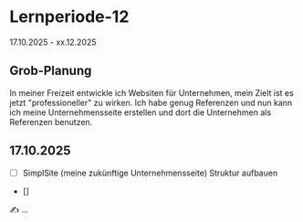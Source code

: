 # Lernperiode-12

17.10.2025 - xx.12.2025

## Grob-Planung

In meiner Freizeit entwickle ich Websiten für Unternehmen, mein Zielt ist es jetzt "professioneller" zu wirken. Ich habe genug Referenzen und nun kann ich meine Unternehmensseite erstellen und dort die Unternehmen als Referenzen benutzen.

## 17.10.2025

- [ ] SimplSite (meine zukünftige Unternehmensseite) Struktur aufbauen
- []

✍️ ...

